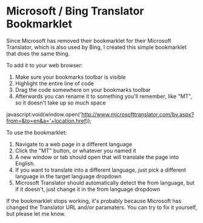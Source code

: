 # Microsoft / Bing Translator Bookmarklet
Since Microsoft has removed their bookmarklet for their Microsoft Translator, which is also used by Bing, I created this simple bookmarklet that does the same thing.

To add it to your web browser:
1. Make sure your bookmarks toolbar is visible
2. Highlight the entire line of code
3. Drag the code somewhere on your bookmarks toolbar
4. Afterwards you can rename it to something you'll remember, like "MT", so it doesn't take up so much space

javascript:void(window.open('http://www.microsofttranslator.com/bv.aspx?from=&to=en&a='+location.href));

To use the bookmarklet:
1. Navigate to a web page in a different language
2. Click the "MT" button, or whatever you named it
3. A new window or tab should open that will translate the page into English. 
4. If you want to translate into a different language, just pick a different language in the target language dropdown
5. Microsoft Translator should automatically detect the from language, but if it doesn't, just change it in the from language dropdown

If the bookmarklet stops working, it's probably because Microsoft has changed the Translator URL and/or paramaters. You can try to fix it yourself, but please let me know.
